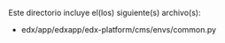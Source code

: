 Este directorio incluye el(los) siguiente(s) archivo(s):

- edx/app/edxapp/edx-platform/cms/envs/common.py


